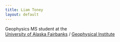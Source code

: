 ```yaml
---
title: Liam Toney
layout: default
---
```


Geophysics MS student at the  
[University of Alaska Fairbanks](https://www.uaf.edu/uaf/) / [Geophysical Institute](https://www.gi.alaska.edu/)
